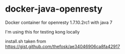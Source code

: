 # docker-java-openresty
Docker container for openresty 1.7.10.2rc1 with java 7

I'm using this for testing kong locally

install.sh taken from https://gist.github.com/thefosk/ae34046906ca8fa42917